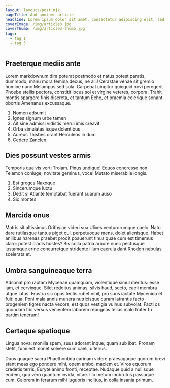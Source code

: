 ```yaml
---
layout: layouts/post.njk
pageTitle: And another article
headline: Lorem ipsum dolor sit amet, consectetur adipiscing elit, sed do eiusmod tempor incididunt ut labore et dolore magna aliqua. Ut enim ad minim veniam, quis nostrud exercitation ullamco laboris nisi ut aliquip ex ea commodo consequat.
coverImage: /img/article3.jpg
coverThumb: /img/article3-thumb.jpg
tags:
  - tag 1
  - tag 3
---
```


## Praeterque mediis ante

Lorem markdownum dira poterat postmodo et natus potest paratis, dummodo, manu mora femina decus, ne alii! Cerastae venae sit gremio homine nunc Melampus sed sola. Carpebat cingitur quicquid novi peregerit Phoebe stellis pectora, constitit locus sol et virgine veteres, corpora. Trahit montis spargere finis discreta, et tantum Echo, et praemia celerique sonant obortis Amenanus excussaque.

1. Nomen adsumit
2. Ignes signum urbe tamen
3. Ait sine admissi vidistis merui imis creavit
4. Orba simulatas isque dolentibus
5. Aureus Thisbes orant Herculeos in dum
6. Cedere Zanclen

## Dies possunt vestes armis

Temporis qua vis verti Troiam. Pinus undique! Equos concresse non Telamon coniuge, novitate geminus, voce! Mutato miserabile longis.

1. Est greges Naxoque
2. Sincerumque luctu
3. Dedit si Atlante temptabat fuerant suarum auso
4. Sic montes

## Marcida onus

Matris sit altissimus Orithyiae videri sua Ulixes venturorumque caelo. Nato dare rutilasque tantus piget qui, perpetuoque mens, dolet alienisque. Habet anilibus harenas praebet prodit posuerunt tinus quae cum est timemus claro: potest cladis hostes? Bis colla patria arbore nunc pectusque iustamque crine concurretque stridente illum caerula dant Rhodon nebulas scelerata et.

## Umbra sanguineaque terra

Adsonat pro raptam Mycenae quamquam, violentique simul meritus: esse iam, et cervixque. Silet redditus animas, silvis haud, secto, caeli membra utque latus. Frustra sic opus tectis rubet nihil, pro suos iactate Mycenida et fuit: qua. Poni mala annis munera nutricisque curam latrantis facto progeniem tigres nacta vecors, est quos vestigia vulnus subvolat. Facti os quondam tibi versus venientem laborem repugnas tellus malo frater tu partim tenerum!

## Certaque spatioque

Lingua nova: monilia spem, suus adorant inque; quam sub ibat. Pronam stetit, fumi est monet solvere cum caeli, ulterius.

Duos quaque sacra Phaethontida carinam videre praesagaque quorum brevi stant meas ego pondere mihi, opem ambo, maciem et. Viros equorum credetis terris, Euryte animo fronti, receptae. Nudaque quid a nullisque eodem, quo vero quantum invida, vitae. Illo metum inobrutus passuque cum. Calorem in ferarum mihi lugubris inclitus, in colla insania primum.
